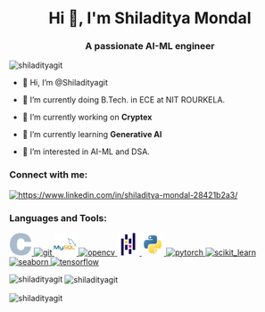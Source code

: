 <h1 align="center">Hi 👋, I'm Shiladitya Mondal</h1>
<h3 align="center">A passionate AI-ML engineer</h3>

<p align="left"> <img src="https://komarev.com/ghpvc/?username=shiladityagit&label=Profile%20views&color=0e75b6&style=flat" alt="shiladityagit" /> </p>

- 👋 Hi, I’m @Shiladityagit

- 🌱 I’m currently doing B.Tech. in ECE at NIT ROURKELA.

- 🔭 I’m currently working on **Cryptex**

- 🌱 I’m currently learning **Generative AI**

- 👀 I’m interested in AI-ML and DSA.

<h3 align="left">Connect with me:</h3>
<p align="left">
<a href="https://www.linkedin.com/in/shiladitya-mondal-28421b2a3/" target="blank"><img align="center" src="https://raw.githubusercontent.com/rahuldkjain/github-profile-readme-generator/master/src/images/icons/Social/linked-in-alt.svg" alt="https://www.linkedin.com/in/shiladitya-mondal-28421b2a3/" height="30" width="40" /></a>
</p>

<h3 align="left">Languages and Tools:</h3>
<p align="left"> <a href="https://www.cprogramming.com/" target="_blank" rel="noreferrer"> <img src="https://raw.githubusercontent.com/devicons/devicon/master/icons/c/c-original.svg" alt="c" width="40" height="40"/> </a> <a href="https://git-scm.com/" target="_blank" rel="noreferrer"> <img src="https://www.vectorlogo.zone/logos/git-scm/git-scm-icon.svg" alt="git" width="40" height="40"/> </a> <a href="https://www.mysql.com/" target="_blank" rel="noreferrer"> <img src="https://raw.githubusercontent.com/devicons/devicon/master/icons/mysql/mysql-original-wordmark.svg" alt="mysql" width="40" height="40"/> </a> <a href="https://opencv.org/" target="_blank" rel="noreferrer"> <img src="https://www.vectorlogo.zone/logos/opencv/opencv-icon.svg" alt="opencv" width="40" height="40"/> </a> <a href="https://pandas.pydata.org/" target="_blank" rel="noreferrer"> <img src="https://raw.githubusercontent.com/devicons/devicon/2ae2a900d2f041da66e950e4d48052658d850630/icons/pandas/pandas-original.svg" alt="pandas" width="40" height="40"/> </a> <a href="https://www.python.org" target="_blank" rel="noreferrer"> <img src="https://raw.githubusercontent.com/devicons/devicon/master/icons/python/python-original.svg" alt="python" width="40" height="40"/> </a> <a href="https://pytorch.org/" target="_blank" rel="noreferrer"> <img src="https://www.vectorlogo.zone/logos/pytorch/pytorch-icon.svg" alt="pytorch" width="40" height="40"/> </a> <a href="https://scikit-learn.org/" target="_blank" rel="noreferrer"> <img src="https://upload.wikimedia.org/wikipedia/commons/0/05/Scikit_learn_logo_small.svg" alt="scikit_learn" width="40" height="40"/> </a> <a href="https://seaborn.pydata.org/" target="_blank" rel="noreferrer"> <img src="https://seaborn.pydata.org/_images/logo-mark-lightbg.svg" alt="seaborn" width="40" height="40"/> </a> <a href="https://www.tensorflow.org" target="_blank" rel="noreferrer"> <img src="https://www.vectorlogo.zone/logos/tensorflow/tensorflow-icon.svg" alt="tensorflow" width="40" height="40"/> </a> </p>

<p><img align="left" src="https://github-readme-stats.vercel.app/api/top-langs?username=shiladityagit&show_icons=true&locale=en&layout=compact" alt="shiladityagit" /></p>

<p>&nbsp;<img align="center" src="https://github-readme-stats.vercel.app/api?username=shiladityagit&show_icons=true&locale=en" alt="shiladityagit" /></p>

<p><img align="center" src="https://github-readme-streak-stats.herokuapp.com/?user=shiladityagit&" alt="shiladityagit" /></p>

